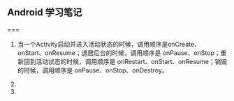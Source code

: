 ## Android 学习笔记 ##
===
1. 当一个Activity启动并进入活动状态的时候，调用顺序是onCreate、onStart、onResume；退居后台的时候，调用顺序是 onPause、onStop；重新回到活动状态的时候，调用顺序是 onRestart、onStart、onResume；销毁的时候，调用顺序是 onPause、onStop、onDestroy。


2. 


3. 


